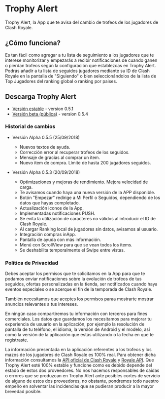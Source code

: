 # Trophy Alert
Trophy Alert, la App que te avisa del cambio de trofeos de los jugadores de Clash Royale.

## ¿Cómo funciona?
Es tan fácil como agregar a tu lista de seguimiento a los jugadores que te interese monitorizar y empezarás a recibir notificaciones de cuando ganen o pierdan trofeos según la configuración que establezcas en Trophy Alert. Podrás añadir a tu lista de seguidos jugadores mediante su ID de Clash Royale en la pantalla de "Siguiendo" o bien seleccionándolos de la lista de Top Jugadores del ranking global o ranking por paises.

## Descarga Trophy Alert
* [Versión estable](https://play.google.com/store/apps/details?id=com.jonatanjumbert.trophyalert) - version 0.5.1
* [Versión beta (pública)](https://play.google.com/apps/testing/com.jonatanjumbert.trophyalert) - version 0.5.4

### Historial de cambios
* Versión Alpha 0.5.5 (25/09/2018)
  * Nuevos textos de ayuda.
  * Corrección error al recuperar trofeos de los seguidos.
  * Mensaje de gracias al comprar un item.
  * Nuevo item de compra. Límite de hasta 200 jugadores seguidos.

* Versión Alpha 0.5.3 (20/09/2018)
  * Optimizaciones y mejoras de rendimiento. Mejora velocidad de carga.
  * Te avisamos cuando haya una nueva versión de la APP disponible.
  * Botón "Empezar" redirige a Mi Perfil o Seguidos, dependiendo de los datos que hayas completado.
  * Actualización iconos de la App.
  * Implementadas notificaciones PUSH.
  * Se evita la utilización de caracteres no válidos al introducir el ID de Clash Royale.
  * Al cargar Ranking local de jugadores sin datos, avisamos al usuario.
  * Integración compras inApp.
  * Pantalla de ayuda con más información.
  * Menú con ScrollView para que se vean todos los items.
  * Se deshabilita temporalmente el Swipe entre vistas.
  

### Política de Privacidad
Debes aceptar los permisos que te solicitamos en la App para que te podamos enviar notificaciones sobre la evolución de trofeos de tus seguidos, ofertas personalizadas en la tienda, ser notificados cuando haya eventos especiales o se acerque el fin de la temporada de Clash Royale.

También necesitamos que aceptes los permisos paraa mostrarte mostrar anuncios relevantes a tus intereses.

En ningún caso compartiremos tu información con terceros para fines comerciales. Los datos que guardamos los necesitamos para mejorar tu experiencia de usuario en la aplicación, por ejemplo la resolución de pantalla de tu teléfono, el idioma, la versión de Android y el modelo, así como la versión de la aplicación que estás utilizando o la fecha en que te registraste.

La información presentada en la aplicación referentes a los trofeos y los mazos de los jugadores de Clash Royale es 100% real. Para obtener dicha información consultamos la [API oficial de Clash Royale](https://developer.clashroyale.com/) y [Royale API](https://royaleapi.com/). Que Trophy Alert esté 100% estable y funcione como es debido depende del estado de estos dos proveedores. No nos hacemos responsables de caídas o errores que se produzcan en Trophy Alert ante posibles cortes de servicio de alguno de estos dos proveedores, no obstante, pondremos todo nuestro empeño en solventar las incidencias que se pudieran producir a la mayor brevedad posible. 

